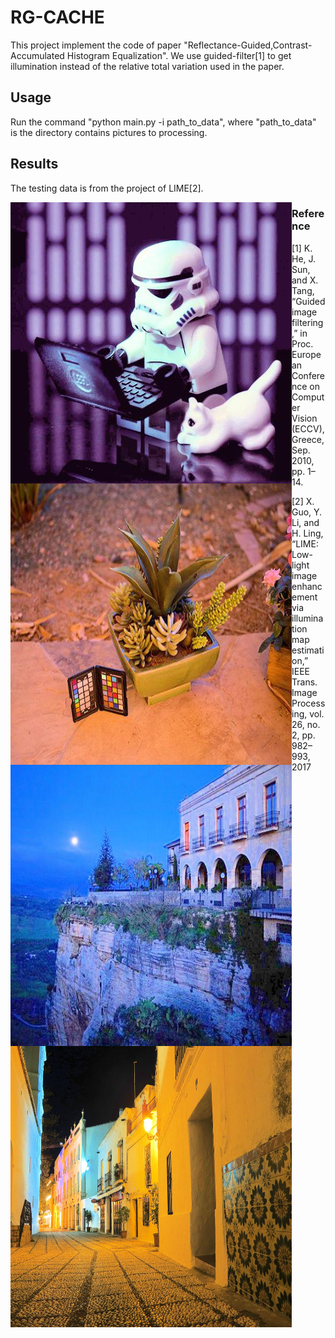 # RG-CACHE

This project implement the code of paper "Reflectance-Guided,Contrast-Accumulated Histogram Equalization". We use guided-filter[1] to get illumination instead of the relative total variation used in the paper.

## Usage

Run the command "python main.py -i path_to_data", where "path_to_data" is the directory contains pictures to processing.

## Results

The testing data is from the project of LIME[2].

<img src="https://github.com/DavidQiuChao/RG-CACHE/blob/main/7.jpg" width = "450" height = "450" alt="pic1" align=left />

<img src="https://github.com/DavidQiuChao/RG-CACHE/blob/main/3.jpg" width = "450" height = "450" alt="pic2" align=left />

<img src="https://github.com/DavidQiuChao/RG-CACHE/blob/main/2.jpg" width = "450" height = "450" alt="pic3" align=left />

<img src="https://github.com/DavidQiuChao/RG-CACHE/blob/main/5.jpg" width = "450" height = "450" alt="pic4" align=left />


### Reference

[1] K. He, J. Sun, and X. Tang, “Guided image filtering,” in Proc. European Conference on Computer Vision (ECCV), Greece, Sep. 2010, pp. 1–14.

[2] X. Guo, Y. Li, and H. Ling, “LIME: Low-light image enhancement via illumination map estimation,” IEEE Trans. Image Processing, vol. 26, no. 2, pp. 982–993, 2017
